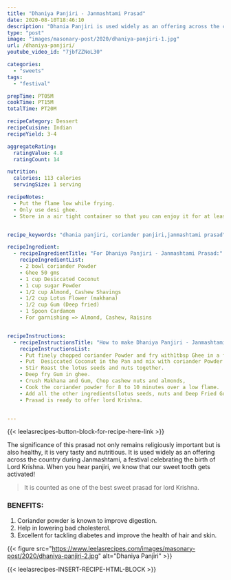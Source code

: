 ```yaml
---
title: "Dhaniya Panjiri - Janmashtami Prasad"
date: 2020-08-10T18:46:10
description: "Dhania Panjiri is used widely as an offering across the country during Janmashtami"
type: "post"
image: "images/masonary-post/2020/dhaniya-panjiri-1.jpg"
url: /dhaniya-panjiri/
youtube_video_id: "7jbfZZNoL30"

categories: 
  - "sweets"
tags:
  - "festival"

prepTime: PT05M
cookTime: PT15M
totalTime: PT20M

recipeCategory: Dessert
recipeCuisine: Indian
recipeYield: 3-4

aggregateRating:
  ratingValue: 4.8
  ratingCount: 14

nutrition:
  calories: 113 calories
  servingSize: 1 serving

recipeNotes: 
  - Put the flame low while frying.
  - Only use desi ghee.
  - Store in a air tight container so that you can enjoy it for at least 1 month. 


recipe_keywords: "dhania panjiri, coriander panjiri,janmashtami prasad"

recipeIngredient:
  - recipeIngredientTitle: "For Dhaniya Panjiri - Janmashtami Prasad:"
    recipeIngredientList: 
    - 2 bowl coriander Powder
    - Ghee 50 gms 
    - 1 cup Desiccated Coconut
    - 1 cup sugar Powder
    - 1/2 cup Almond, Cashew Shavings
    - 1/2 cup Lotus Flower (makhana)
    - 1/2 cup Gum (Deep fried)
    - 1 Spoon Cardamom
    - For garnishing => Almond, Cashew, Raisins


recipeInstructions:
  - recipeInstructionsTitle: "How to make Dhaniya Panjiri - Janmashtami Prasad:"
    recipeInstructionsList:
    - Put finely chopped coriander Powder and fry with1tbsp Ghee in a frying pan, till a nice aroma is emitted.
    - Put  Desiccated Coconut in the Pan and mix with coriander Powder.
    - Stir Roast the lotus seeds and nuts together.
    - Deep fry Gum in ghee.
    - Crush Makhana and Gum, Chop cashew nuts and almonds,
    - Cook the coriander powder for 8 to 10 minutes over a low flame.
    - Add all the other ingredients(lotus seeds, nuts and Deep Fried Gum) and mix well.
    - Prasad is ready to offer lord Krishna.


---
```


{{< leelasrecipes-button-block-for-recipe-here-link >}}


The significance of this prasad not only remains religiously important but is also healthy, it is very tasty and nutritious. It is used widely as an offering across the country during Janmashtami, a festival celebrating the birth of Lord Krishna. When you hear panjiri, we know that our sweet tooth gets activated! 


> It is counted as one of the best sweet prasad for lord Krishna.

### BENEFITS:

1. Coriander powder is known to improve digestion.
2. Help in lowering bad cholesterol.
3. Excellent for tackling diabetes and improve the health of hair and skin.

{{< figure src="https://www.leelasrecipes.com/images/masonary-post/2020/dhaniya-panjiri-2.jpg" alt="Dhaniya Panjiri" >}}


{{< leelasrecipes-INSERT-RECIPE-HTML-BLOCK >}}
